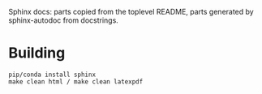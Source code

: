 Sphinx docs: parts copied from the toplevel README, parts generated by sphinx-autodoc from docstrings.

# Building

```
pip/conda install sphinx
make clean html / make clean latexpdf
```
